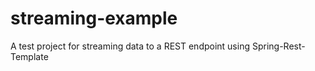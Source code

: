 # streaming-example
A test project for streaming data to a REST endpoint using Spring-Rest-Template
